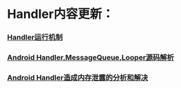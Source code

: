# Handler内容更新：

### [Handler运行机制](https://blog.csdn.net/u012440207/article/details/51113340)
### [Android Handler,MessageQueue,Looper源码解析](https://blog.csdn.net/u012440207/article/details/88667195)
### [Android Handler造成内存泄露的分析和解决](https://blog.csdn.net/u012440207/article/details/51195064)
